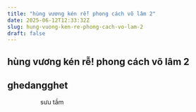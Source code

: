 ```yaml
---
title: "hùng vương kén rễ! phong cách võ lâm 2"
date: 2025-06-12T12:33:32Z
slug: hung-vuong-ken-re-phong-cach-vo-lam-2
draft: false
---
```


## hùng vương kén rễ! phong cách võ lâm 2

## ghedangghet

​
​
​
​
​
​
​
​
​
​
​
​
​
​
​
​
​
​
​
sưu tầm​